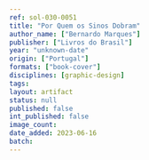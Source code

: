 ```yaml
---
ref: sol-030-0051
title: "Por Quem os Sinos Dobram"
author_name: ["Bernardo Marques"]
publisher: ["Livros do Brasil"]
year: "unknown-date"
origin: ["Portugal"]
formats: ["book-cover"]
disciplines: [graphic-design]
tags:
layout: artifact
status: null
published: false
int_published: false
image_count:
date_added: 2023-06-16
batch:
---
```

